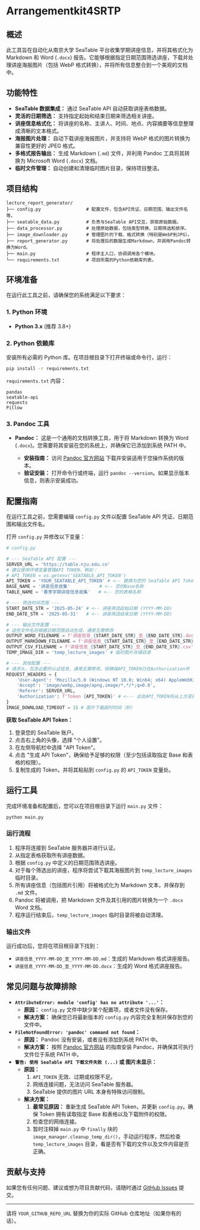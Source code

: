 # Arrangementkit4SRTP


## 概述

此工具旨在自动化从南京大学 SeaTable 平台收集学期讲座信息，并将其格式化为 Markdown 和 Word (`.docx`) 报告。它能够根据指定日期范围筛选讲座，下载并处理讲座海报图片（包括 WebP 格式转换），并将所有信息整合到一个美观的文档中。

## 功能特性

*   **SeaTable 数据集成：** 通过 SeaTable API 自动获取讲座表格数据。
*   **灵活的日期筛选：** 支持指定起始和结束日期来筛选相关讲座。
*   **讲座信息格式化：** 将讲座的名称、主讲人、时间、地点、内容摘要等信息整理成清晰的文本格式。
*   **海报图片处理：** 自动下载讲座海报图片，并支持将 WebP 格式的图片转换为兼容性更好的 JPEG 格式。
*   **多格式报告输出：** 生成 Markdown (`.md`) 文件，并利用 Pandoc 工具将其转换为 Microsoft Word (`.docx`) 文档。
*   **临时文件管理：** 自动创建和清理临时图片目录，保持项目整洁。

## 项目结构

```
lecture_report_generator/
├── config.py                 # 配置文件，包含API凭证、日期范围、输出文件名等。
├── seatable_data.py          # 负责与SeaTable API交互，获取原始数据。
├── data_processor.py         # 处理原始数据，包括类型转换、日期筛选和排序。
├── image_downloader.py       # 管理图片的下载、格式转换（特别是WebP到JPG）。
├── report_generator.py       # 将处理后的数据生成Markdown，并调用Pandoc转换为Word。
├── main.py                   # 程序主入口，协调调用各个模块。
└── requirements.txt          # 项目所需的Python依赖库列表。
```

## 环境准备

在运行此工具之前，请确保您的系统满足以下要求：

### 1. Python 环境

*   **Python 3.x** (推荐 3.8+)

### 2. Python 依赖库

安装所有必需的 Python 库。在项目根目录下打开终端或命令行，运行：

```bash
pip install -r requirements.txt
```

`requirements.txt` 内容：
```
pandas
seatable-api
requests
Pillow
```

### 3. Pandoc 工具

*   **Pandoc：** 这是一个通用的文档转换工具，用于将 Markdown 转换为 Word (`.docx`)。您需要将其安装在您的系统上，并确保它已添加到系统 PATH 中。

    *   **安装指南：** 访问 [Pandoc 官方网站](https://pandoc.org/installing.html) 下载并安装适用于您操作系统的版本。
    *   **验证安装：** 打开命令行或终端，运行 `pandoc --version`。如果显示版本信息，则表示安装成功。

## 配置指南

在运行工具之前，您需要编辑 `config.py` 文件以配置 SeaTable API 凭证、日期范围和输出文件名。

打开 `config.py` 并修改以下变量：

```python
# config.py

# --- SeaTable API 配置 ---
SERVER_URL = 'https://table.nju.edu.cn'
# 建议使用环境变量管理API TOKEN，例如：
# API_TOKEN = os.getenv('SEATABLE_API_TOKEN')
API_TOKEN = 'YOUR_SEATABLE_API_TOKEN' # <-- 替换为您的 SeaTable API Token
BASE_NAME = '讲座信息收集'           # <-- 您的Base名称
TABLE_NAME = '春季学期讲座信息收集'   # <-- 您的表格名称

# --- 筛选时间范围 ---
START_DATE_STR = '2025-05-24' # <-- 讲座筛选起始日期 (YYYY-MM-DD)
END_DATE_STR = '2025-05-31'   # <-- 讲座筛选结束日期 (YYYY-MM-DD)

# --- 输出文件配置 ---
# 这些文件名将根据日期范围自动生成，通常无需修改
OUTPUT_WORD_FILENAME = f'讲座信息_{START_DATE_STR}_至_{END_DATE_STR}.docx'
OUTPUT_MARKDOWN_FILENAME = f'讲座信息_{START_DATE_STR}_至_{END_DATE_STR}.md'
OUTPUT_CSV_FILENAME = f'讲座信息_{START_DATE_STR}_至_{END_DATE_STR}.csv'
TEMP_IMAGE_DIR = 'temp_lecture_images' # 临时图片存储目录

# --- 其他配置 ---
# 请求头，包含必要的认证信息，通常无需修改，但确保API_TOKEN已在Authorization中
REQUEST_HEADERS = {
    'User-Agent': 'Mozilla/5.0 (Windows NT 10.0; Win64; x64) AppleWebKit/537.36 (KHTML, like Gecko) Chrome/91.0.4472.124 Safari/537.36',
    'Accept': 'image/webp,image/apng,image/*,*/*;q=0.8',
    'Referer': SERVER_URL,
    'Authorization': f'Token {API_TOKEN}' # <--- 此处API_TOKEN将从上方变量中获取
}
IMAGE_DOWNLOAD_TIMEOUT = 15 # 图片下载超时时间（秒）
```

**获取 SeaTable API Token：**
1.  登录您的 SeaTable 账户。
2.  点击右上角的头像，选择 "个人设置"。
3.  在左侧导航栏中选择 "API Token"。
4.  点击 "生成 API Token"，确保给予足够的权限（至少包括读取指定 Base 和表格的权限）。
5.  复制生成的 Token，并将其粘贴到 `config.py` 的 `API_TOKEN` 变量处。

## 运行工具

完成环境准备和配置后，您可以在项目根目录下运行 `main.py` 文件：

```bash
python main.py
```

### 运行流程

1.  程序将连接到 SeaTable 服务器并进行认证。
2.  从指定表格获取所有讲座数据。
3.  根据 `config.py` 中定义的日期范围筛选讲座。
4.  对于每个筛选出的讲座，程序将尝试下载其海报图片到 `temp_lecture_images` 临时目录。
5.  所有讲座信息（包括图片引用）将被格式化为 Markdown 文本，并保存到 `.md` 文件。
6.  Pandoc 将被调用，把 Markdown 文件及其引用的图片转换为一个 `.docx` Word 文档。
7.  程序运行结束后，`temp_lecture_images` 临时目录将被自动清理。

### 输出文件

运行成功后，您将在项目根目录下找到：

*   `讲座信息_YYYY-MM-DD_至_YYYY-MM-DD.md`：生成的 Markdown 格式讲座报告。
*   `讲座信息_YYYY-MM-DD_至_YYYY-MM-DD.docx`：生成的 Word 格式讲座报告。

## 常见问题与故障排除

*   **`AttributeError: module 'config' has no attribute '...'`：**
    *   **原因：** `config.py` 文件中缺少某个配置项，或者文件没有保存。
    *   **解决方案：** 确保您已将最新版本的 `config.py` 内容完全复制并保存到您的文件中。
*   **`FileNotFoundError: 'pandoc' command not found`：**
    *   **原因：** Pandoc 没有安装，或者没有添加到系统 PATH 中。
    *   **解决方案：** 按照 [Pandoc 官方网站](https://pandoc.org/installing.html) 的指南安装 Pandoc，并确保其可执行文件位于系统 PATH 中。
*   **`警告: 使用 SeaTable API 下载文件失败 (...)` 或 图片未显示：**
    *   **原因：**
        1.  `API_TOKEN` 无效、过期或权限不足。
        2.  网络连接问题，无法访问 SeaTable 服务器。
        3.  SeaTable 提供的图片 URL 本身有特殊访问限制。
    *   **解决方案：**
        1.  **最常见原因：** 重新生成 SeaTable API Token，并更新 `config.py`。确保 Token 拥有读取指定 Base 和表格以及下载附件的权限。
        2.  检查您的网络连接。
        3.  暂时注释掉 `main.py` 中 `finally` 块的 `image_manager.cleanup_temp_dir()`，手动运行程序，然后检查 `temp_lecture_images` 目录，看是否有下载的文件以及文件内容是否正确。

## 贡献与支持

如果您有任何问题、建议或想为项目贡献代码，请随时通过 [GitHub Issues](YOUR_GITHUB_REPO_URL/issues) 提交。

---
请将 `YOUR_GITHUB_REPO_URL` 替换为你的实际 GitHub 仓库地址（如果你有的话）。